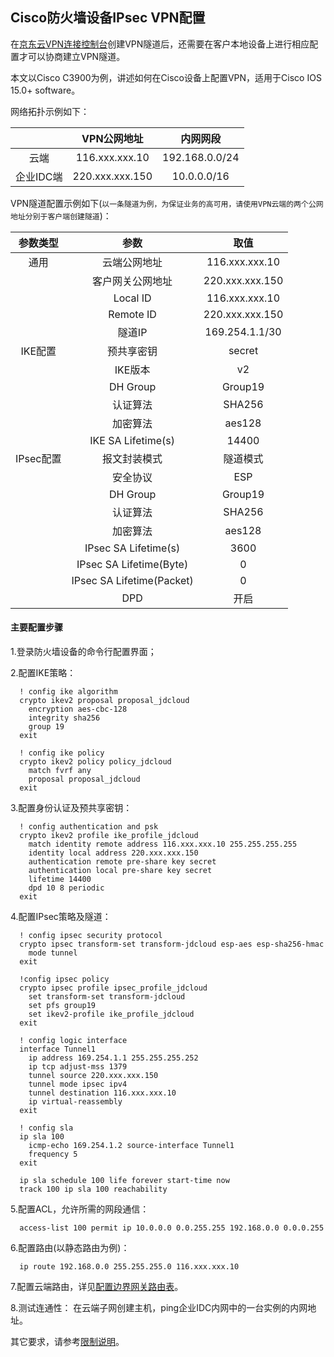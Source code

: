 ## Cisco防火墙设备IPsec VPN配置
在[京东云VPN连接控制台](https://cns-console.jdcloud.com/host/vpnConnection/list)创建VPN隧道后，还需要在客户本地设备上进行相应配置才可以协商建立VPN隧道。

本文以Cisco C3900为例，讲述如何在Cisco设备上配置VPN，适用于Cisco IOS 15.0+ software。

网络拓扑示例如下：

|  | VPN公网地址 | 内网网段 |
|:---:|:---:|:---:|
| 云端 | 116.xxx.xxx.10 | 192.168.0.0/24 |
| 企业IDC端 | 220.xxx.xxx.150 | 10.0.0.0/16 |

VPN隧道配置示例如下(``以一条隧道为例，为保证业务的高可用，请使用VPN云端的两个公网地址分别于客户端创建隧道``)：

| 参数类型 | 参数 | 取值 |
|:---:|:---:|:---:|
| 通用 | 云端公网地址 | 116.xxx.xxx.10 |
|  | 客户网关公网地址 | 220.xxx.xxx.150 |
|  | Local ID | 116.xxx.xxx.10 |
|  | Remote ID | 220.xxx.xxx.150 |
|  | 隧道IP | 169.254.1.1/30 |
| IKE配置 | 预共享密钥 | secret |
|  | IKE版本 | v2 |
|  | DH Group | Group19 |
|  | 认证算法 | SHA256 |
|  | 加密算法 | aes128 |
|  | IKE SA Lifetime(s) | 14400 |
| IPsec配置 | 报文封装模式 | 隧道模式 |
|  | 安全协议 | ESP |
|  | DH Group | Group19 |
|  | 认证算法 | SHA256 |
|  | 加密算法 | aes128 |
|  | IPsec SA Lifetime(s) | 3600 |
|  | IPsec SA Lifetime(Byte) | 0 |
|  | IPsec SA Lifetime(Packet) | 0 |
|  | DPD | 开启 |

#### 主要配置步骤
1.登录防火墙设备的命令行配置界面；

2.配置IKE策略：
```
  ! config ike algorithm
  crypto ikev2 proposal proposal_jdcloud
    encryption aes-cbc-128
    integrity sha256
    group 19
  exit

  ! config ike policy
  crypto ikev2 policy policy_jdcloud
    match fvrf any
    proposal proposal_jdcloud
  exit
```

3.配置身份认证及预共享密钥：
```
  ! config authentication and psk
  crypto ikev2 profile ike_profile_jdcloud
    match identity remote address 116.xxx.xxx.10 255.255.255.255
    identity local address 220.xxx.xxx.150
    authentication remote pre-share key secret
    authentication local pre-share key secret
    lifetime 14400
    dpd 10 8 periodic
  exit
```

4.配置IPsec策略及隧道：
```
  ! config ipsec security protocol
  crypto ipsec transform-set transform-jdcloud esp-aes esp-sha256-hmac
    mode tunnel
  exit

  !config ipsec policy
  crypto ipsec profile ipsec_profile_jdcloud
    set transform-set transform-jdcloud
    set pfs group19
    set ikev2-profile ike_profile_jdcloud
  exit

  ! config logic interface
  interface Tunnel1
    ip address 169.254.1.1 255.255.255.252
    ip tcp adjust-mss 1379
    tunnel source 220.xxx.xxx.150
    tunnel mode ipsec ipv4
    tunnel destination 116.xxx.xxx.10
    ip virtual-reassembly
  exit

  ! config sla
  ip sla 100
    icmp-echo 169.254.1.2 source-interface Tunnel1
    frequency 5
  exit

  ip sla schedule 100 life forever start-time now
  track 100 ip sla 100 reachability
```

5.配置ACL，允许所需的网段通信：
```
  access-list 100 permit ip 10.0.0.0 0.0.255.255 192.168.0.0 0.0.0.255
```

6.配置路由(以静态路由为例)：
```
  ip route 192.168.0.0 255.255.255.0 116.xxx.xxx.10
```

7.配置云端路由，详见[配置边界网关路由表](../../Operation-Guide/Route-Management/Border-Gateway-Route-Configuration.md)。

8.测试连通性：
在云端子网创建主机，ping企业IDC内网中的一台实例的内网地址。

其它要求，请参考[限制说明](../../Introduction/Restrictions.md)。
